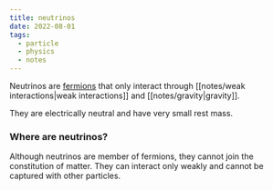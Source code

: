 ```yaml
---
title: neutrinos
date: 2022-08-01
tags:
  - particle
  - physics
  - notes
---
```

Neutrinos are [fermions](https://astrosw.github.io/quartz/particle-physics/fermions) that only interact through [[notes/weak interactions|weak interactions]] and [[notes/gravity|gravity]].

They are electrically neutral and have very small rest mass.

### Where are neutrinos?

Although neutrinos are member of fermions, they cannot join the constitution of matter. They can interact only weakly and cannot be captured with other particles.